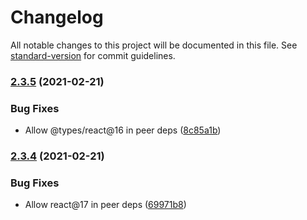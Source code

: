 # Changelog

All notable changes to this project will be documented in this file. See [standard-version](https://github.com/conventional-changelog/standard-version) for commit guidelines.

### [2.3.5](https://github.com/NiGhTTraX/react-mock-component/compare/v2.3.4...v2.3.5) (2021-02-21)


### Bug Fixes

* Allow @types/react@16 in peer deps ([8c85a1b](https://github.com/NiGhTTraX/react-mock-component/commit/8c85a1b82c3484f69346d73f1ea07ad32f8d76a6))

### [2.3.4](https://github.com/NiGhTTraX/react-mock-component/compare/v2.3.3...v2.3.4) (2021-02-21)


### Bug Fixes

* Allow react@17 in peer deps ([69971b8](https://github.com/NiGhTTraX/react-mock-component/commit/69971b8082b80d27fcc4f9a36e4c38b7a3c288d0))
